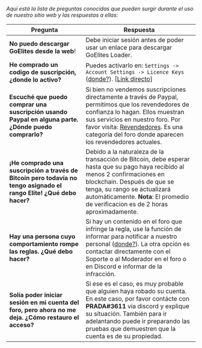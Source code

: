 *Aquí está la lista de preguntas conocidas que pueden surgir durante el uso de nuestro sitio web y las respuestas a ellas*:

| Pregunta | Respuesta |
|--|--|
| **No puedo descargar GoElites desde la web**! | Debe iniciar sesión antes de poder usar un enlace para descargar GoElites Loader.|
| **He comprado un codigo de suscripción, ¿donde lo activo?** | Puedes activarlo en: ``Settings -> Account Settings -> Licence Keys`` ([donde?](https://s.put.re/26ev89S.png)). [[Link directo](https://goelites.net/index.php?app=core&module=system&controller=settings&area=licencesystem)] |
| **Escuché que puedo comprar una suscripción usando Paypal en alguna parte. ¿Dónde puedo comprarlo?** | Si bien no vendemos suscripciones directamente a través de Paypal, permitimos que los revendedores de confianza lo hagan. Ellos muestran sus servicios en nuestro foro. Por favor visita: [Revendedores](https://goelites.net/index.php?/forum/68-resellers/). Es una categoria del foro donde aparecen los revendedores actuales.
| **¡He comprado una suscripción a través de Bitcoin pero todavía no tengo asignado el rango Elite! ¿Qué debo hacer?** | Debido a la naturaleza de la transacción de Bitcoin, debe esperar hasta que su pago haya recibido al menos 2 confirmaciones en blockchain. Después de que se tenga, su rango se actualizará automáticamente. **Nota**: El promedio de verificacion es de 2 horas aproximadamente. |
| **Hay una persona cuyo comportamiento rompe las reglas. ¿Qué debo hacer?** | Si hay un contenido en el foro que infringe la regla, use la función de informar para notificar a nuestro personal ([donde?](https://s.put.re/umYNw4M.png)). La otra opción es contactar directamente con el Soporte o al Moderador en el foro o en Discord e informar de la infracción.
| **Solía poder iniciar sesión en mi cuenta del foro, pero ahora no me deja. ¿Cómo restauro el acceso?** | Si ese es el caso, es muy probable que alguien haya robado su cuenta. En este caso, por favor contácte con **PRADA#3611** vía discord y explique su situación. También para ir adelantando puede ir preparando las pruebas que demuestren que la cuenta es de su propiedad.|

